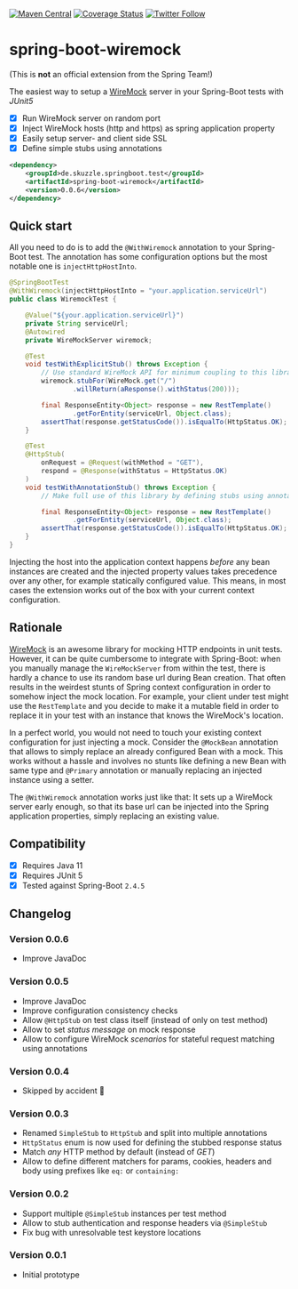 [![Maven Central](https://maven-badges.herokuapp.com/maven-central/de.skuzzle.springboot.test/spring-boot-wiremock/badge.svg)](https://maven-badges.herokuapp.com/maven-central/de.skuzzle.springboot.test/spring-boot-wiremock)
[![Coverage Status](https://coveralls.io/repos/github/skuzzle/spring-boot-wiremock/badge.svg?branch=main)](https://coveralls.io/github/skuzzle/spring-boot-wiremock?branch=main)
[![Twitter Follow](https://img.shields.io/twitter/follow/skuzzleOSS.svg?style=social)](https://twitter.com/skuzzleOSS)

# spring-boot-wiremock
(This is **not** an official extension from the Spring Team!)

The easiest way to setup a [WireMock](http://wiremock.org/)  server in your Spring-Boot tests with *JUnit5*
- [x] Run WireMock server on random port
- [x] Inject WireMock hosts (http and https) as spring application property
- [x] Easily setup server- and client side SSL
- [x] Define simple stubs using annotations

```xml
<dependency>
    <groupId>de.skuzzle.springboot.test</groupId>
    <artifactId>spring-boot-wiremock</artifactId>
    <version>0.0.6</version>
</dependency>
```

## Quick start
All you need to do is to add the `@WithWiremock` annotation to your Spring-Boot test. The annotation has some 
configuration options but the most notable one is `injectHttpHostInto`.

```java
@SpringBootTest
@WithWiremock(injectHttpHostInto = "your.application.serviceUrl")
public class WiremockTest {

    @Value("${your.application.serviceUrl}")
    private String serviceUrl;
    @Autowired
    private WireMockServer wiremock;

    @Test
    void testWithExplicitStub() throws Exception {
        // Use standard WireMock API for minimum coupling to this library
        wiremock.stubFor(WireMock.get("/")
                .willReturn(aResponse().withStatus(200)));

        final ResponseEntity<Object> response = new RestTemplate()
                .getForEntity(serviceUrl, Object.class);
        assertThat(response.getStatusCode()).isEqualTo(HttpStatus.OK);
    }

    @Test
    @HttpStub(
        onRequest = @Request(withMethod = "GET"), 
        respond = @Response(withStatus = HttpStatus.OK)
    )
    void testWithAnnotationStub() throws Exception {
        // Make full use of this library by defining stubs using annotations

        final ResponseEntity<Object> response = new RestTemplate()
                .getForEntity(serviceUrl, Object.class);
        assertThat(response.getStatusCode()).isEqualTo(HttpStatus.OK);
    }
}
```
Injecting the host into the application context happens _before_ any bean instances are created and the injected 
property values takes precedence over any other, for example statically configured value. This means, in most cases the 
extension works out of the box with your current context configuration.

## Rationale
[WireMock](http://wiremock.org/) is an awesome library for mocking HTTP endpoints in unit tests. However, it can be 
quite cumbersome to integrate with Spring-Boot: when you manually manage the `WireMockServer` from within the test,
there is hardly a chance to use its random base url during Bean creation. That often results in the weirdest stunts of
Spring context configuration in order to somehow inject the mock location. For example, your client under test might 
use the `RestTemplate` and you decide to make it a mutable field in order to replace it in your test with an instance
that knows the WireMock's location.

In a perfect world, you would not need to touch your existing context configuration for just injecting a mock. Consider
the `@MockBean` annotation that allows to simply replace an already configured Bean with a mock. This works without a 
hassle and involves no stunts like defining a new Bean with same type and `@Primary` annotation or manually replacing
an injected instance using a setter.

The `@WithWiremock` annotation works just like that: It sets up a WireMock server early enough, so that its base url
can be injected into the Spring application properties, simply replacing an existing value. 

## Compatibility
- [x] Requires Java 11
- [x] Requires JUnit 5
- [x] Tested against Spring-Boot `2.4.5`

## Changelog

### Version 0.0.6
* Improve JavaDoc

### Version 0.0.5
* Improve JavaDoc
* Improve configuration consistency checks
* Allow `@HttpStub` on test class itself (instead of only on test method)
* Allow to set _status message_ on mock response
* Allow to configure WireMock _scenarios_ for stateful request matching using annotations

### Version 0.0.4
* Skipped by accident 🤡

### Version 0.0.3
* Renamed `SimpleStub` to `HttpStub` and split into multiple annotations
* `HttpStatus` enum is now used for defining the stubbed response status
* Match _any_ HTTP method by default (instead of _GET_)
* Allow to define different matchers for params, cookies, headers and body using prefixes like `eq:` or `containing:`

### Version 0.0.2
* Support multiple `@SimpleStub` instances per test method
* Allow to stub authentication and response headers via `@SimpleStub`
* Fix bug with unresolvable test keystore locations

### Version 0.0.1
* Initial prototype
